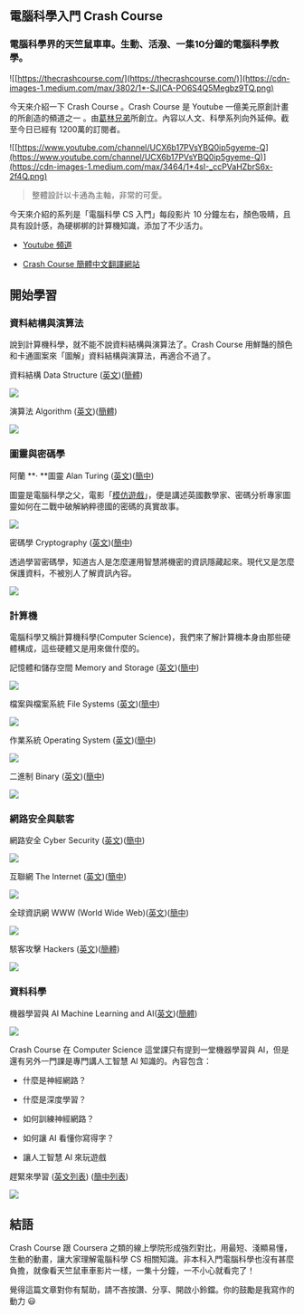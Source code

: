 
## 電腦科學入門 Crash Course

### 電腦科學界的天竺鼠車車。生動、活潑、一集10分鐘的電腦科學教學。

![[https://thecrashcourse.com/](https://thecrashcourse.com/)](https://cdn-images-1.medium.com/max/3802/1*-SJICA-PO6S4Q5Megbz9TQ.png)

今天來介紹一下 Crash Course 。Crash Course 是 Youtube 一億美元原創計畫的所創造的頻道之一 。由[葛林兄弟](https://zh.wikipedia.org/wiki/%E8%91%9B%E6%9E%97%E5%85%84%E5%BC%9F)所創立。內容以人文、科學系列向外延伸。截至今日已經有 1200萬的訂閱者。

![[https://www.youtube.com/channel/UCX6b17PVsYBQ0ip5gyeme-Q](https://www.youtube.com/channel/UCX6b17PVsYBQ0ip5gyeme-Q)](https://cdn-images-1.medium.com/max/3464/1*4sI-_ccPVaHZbrS6x-2f4Q.png)
>  整體設計以卡通為主軸，非常的可愛。

今天來介紹的系列是「電腦科學 CS 入門」每段影片 10 分鐘左右，顏色吸睛，且具有設計感，為硬梆梆的計算機知識，添加了不少活力。

* [Youtube 頻道](https://www.youtube.com/channel/UCX6b17PVsYBQ0ip5gyeme-Q)

* [Crash Course 簡體中文翻譯網站](https://crashcourse.club/category/)

## 開始學習

### 資料結構與演算法

說到計算機科學，就不能不說資料結構與演算法了。Crash Course 用鮮豔的顏色和卡通圖案來「圖解」資料結構與演算法，再適合不過了。

資料結構 Data Structure ([英文](https://www.youtube.com/watch?v=DuDz6B4cqVc))([簡體](https://www.bilibili.com/video/BV1EW411u7th?p=14))

![](https://cdn-images-1.medium.com/max/2560/0*DmHEpNgrrtS1H2Au.jpg)

演算法 Algorithm ([英文](https://www.youtube.com/watch?v=rL8X2mlNHPM))([簡體](https://www.bilibili.com/video/BV1EW411u7th?p=13))

![](https://cdn-images-1.medium.com/max/2560/0*hlzh5cARKH3JWHF7.jpg)

### 圖靈與密碼學

阿蘭 **· **圖靈 Alan Turing ([英文](https://www.youtube.com/watch?v=7TycxwFmdB0&list=PL8dPuuaLjXtNlUrzyH5r6jN9ulIgZBpdo&index=17))([簡中](https://www.bilibili.com/video/BV1EW411u7th?p=15))

圖靈是電腦科學之父，電影「[模仿遊戲](https://zh.wikipedia.org/wiki/%E6%A8%A1%E4%BB%BF%E6%B8%B8%E6%88%8F)」，便是講述英國數學家、密碼分析專家圖靈如何在二戰中破解納粹德國的密碼的真實故事。

![](https://cdn-images-1.medium.com/max/2560/1*2WTbA9vWQEHth_Ol32ASmQ.png)

密碼學 Cryptography ([英文](https://www.youtube.com/watch?v=jhXCTbFnK8o&list=PL8dPuuaLjXtNlUrzyH5r6jN9ulIgZBpdo&index=35))([簡中](https://www.bilibili.com/video/BV1EW411u7th?p=33))

透過學習密碼學，知道古人是怎麼運用智慧將機密的資訊隱藏起來。現代又是怎麼保護資料，不被別人了解資訊內容。

![](https://cdn-images-1.medium.com/max/2560/0*_7PuItHmiINDWXzb.jpg)

### **計算機**

電腦科學又稱計算機科學(Computer Science)，我們來了解計算機本身由那些硬體構成，這些硬體又是用來做什麼的。

記憶體和儲存空間 Memory and Storage ([英文](https://www.youtube.com/watch?v=TQCr9RV7twk&list=PL8dPuuaLjXtNlUrzyH5r6jN9ulIgZBpdo&index=21))([簡中](https://www.bilibili.com/video/BV1EW411u7th?p=19))

![](https://cdn-images-1.medium.com/max/2560/0*QHeQike2g9ZRLmfz.jpg)

檔案與檔案系統 File Systems ([英文](https://www.youtube.com/watch?v=KN8YgJnShPM&list=PL8dPuuaLjXtNlUrzyH5r6jN9ulIgZBpdo&index=22))([簡中](https://www.bilibili.com/video/BV1EW411u7th?p=20))

![](https://cdn-images-1.medium.com/max/2560/0*eyNz8kq7YCGdK0rb.jpg)

作業系統 Operating System ([英文](https://www.youtube.com/watch?v=26QPDBe-NB8&list=PL8dPuuaLjXtNlUrzyH5r6jN9ulIgZBpdo&index=20))([簡中](https://www.bilibili.com/video/BV1EW411u7th?p=18))

![](https://cdn-images-1.medium.com/max/2560/0*VYe-VxgEo6HI7KMl.jpg)

二進制 Binary ([英文](https://www.youtube.com/watch?v=1GSjbWt0c9M&list=PL8dPuuaLjXtNlUrzyH5r6jN9ulIgZBpdo&index=6))([簡中](https://www.bilibili.com/video/BV1EW411u7th?p=4))

![](https://cdn-images-1.medium.com/max/2560/0*u0ka7-jgY2QozJTz.jpg)

### 網路安全與駭客

網路安全 Cyber Security ([英文](https://www.youtube.com/watch?v=bPVaOlJ6ln0&list=PL8dPuuaLjXtNlUrzyH5r6jN9ulIgZBpdo&index=33))([簡中](https://www.bilibili.com/video/BV1EW411u7th?p=31))

![](https://cdn-images-1.medium.com/max/2560/1*YqgX5vd9YxOy3WxVYWy1MA.jpeg)

互聯網 The Internet ([英文](https://www.youtube.com/watch?v=AEaKrq3SpW8&list=PL8dPuuaLjXtNlUrzyH5r6jN9ulIgZBpdo&index=31))([簡中](https://www.bilibili.com/video/BV1EW411u7th?p=29))

![](https://cdn-images-1.medium.com/max/2560/1*XSQCfqV45UG-TmxNYw7P_A.jpeg)

全球資訊網 WWW (World Wide Web)([英文](https://www.youtube.com/watch?v=guvsH5OFizE&list=PL8dPuuaLjXtNlUrzyH5r6jN9ulIgZBpdo&index=32))([簡中](https://www.bilibili.com/video/BV1EW411u7th?p=30))

![](https://cdn-images-1.medium.com/max/2560/1*WJCeK6hlpvdEQFKzO_aBjw.jpeg)

駭客攻擊 Hackers ([英文](https://www.youtube.com/watch?v=_GzE99AmAQU&list=PL8dPuuaLjXtNlUrzyH5r6jN9ulIgZBpdo&index=34))([簡體](https://www.bilibili.com/video/BV1EW411u7th?p=18))

![](https://cdn-images-1.medium.com/max/2560/0*ppL9PQZOt0J4GCC6.jpg)

### 資料科學

機器學習與 AI Machine Learning and AI([英文](https://www.youtube.com/watch?v=z-EtmaFJieY&list=PL8dPuuaLjXtNlUrzyH5r6jN9ulIgZBpdo&index=37))([簡體](https://www.bilibili.com/video/BV1EW411u7th?p=34))

![](https://cdn-images-1.medium.com/max/2560/0*jIdZ6Sz75-FJilRl.jpg)

Crash Course 在 Computer Science 這堂課只有提到一堂機器學習與 AI，但是還有另外一門課是專門講人工智慧 AI 知識的。內容包含：

* 什麼是神經網路？

* 什麼是深度學習？

* 如何訓練神經網路？

* 如何讓 AI 看懂你寫得字？

* 讓人工智慧 AI 來玩遊戲

趕緊來學習 ([英文列表](https://thecrashcourse.com/courses/ai)) ([簡中列表](https://crashcourse.club/category/artificial_intelligence/))

![](https://cdn-images-1.medium.com/max/2328/1*a_VsPBImJGUcX4tQ4HK97A.png)

## 結語

Crash Course 跟 Coursera 之類的線上學院形成強烈對比，用最短、淺顯易懂，生動的動畫，讓大家理解電腦科學 CS 相關知識。非本科入門電腦科學也沒有甚麼負擔，就像看天竺鼠車車影片一樣，一集十分鐘，一不小心就看完了！

覺得這篇文章對你有幫助，請不吝按讚、分享、開啟小鈴鐺。你的鼓勵是我寫作的動力 😃
